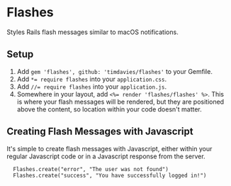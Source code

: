 # Flashes

Styles Rails flash messages similar to macOS notifications.

## Setup

1. Add `gem 'flashes', github: 'timdavies/flashes'` to your Gemfile.
1. Add `*= require flashes` into your `application.css`.
1. Add `//= require flashes` into your `application.js`.
1. Somewhere in your layout, add `<%= render 'flashes/flashes' %>`. This is
where your flash messages will be rendered, but they are positioned above the
content, so location within your code doesn't matter.

## Creating Flash Messages with Javascript

It's simple to create flash messages with Javascript, either within your
regular Javascript code or in a Javascript response from the server.

```
  Flashes.create("error", "The user was not found")
  Flashes.create("success", "You have successfully logged in!")
```
